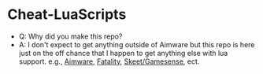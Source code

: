 # Cheat-LuaScripts

* Q: Why did you make this repo?
* A:  I don't expect to get anything outside of Aimware but this repo is here just on the off chance that I happen to get anything else with lua support. e.g., [Aimware](https://aimware.net), [Fatality](http://fatality.win/), [Skeet/Gamesense](https://gamesense.pub/), ect.

